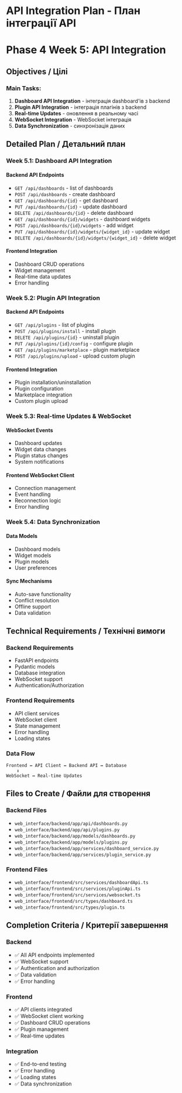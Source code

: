 # API Integration Plan - План інтеграції API
# Phase 4 Week 5: API Integration

## Objectives / Цілі

### Main Tasks:
1. **Dashboard API Integration** - інтеграція dashboard'ів з backend
2. **Plugin API Integration** - інтеграція плагінів з backend  
3. **Real-time Updates** - оновлення в реальному часі
4. **WebSocket Integration** - WebSocket інтеграція
5. **Data Synchronization** - синхронізація даних

## Detailed Plan / Детальний план

### Week 5.1: Dashboard API Integration

#### Backend API Endpoints
- `GET /api/dashboards` - list of dashboards
- `POST /api/dashboards` - create dashboard
- `GET /api/dashboards/{id}` - get dashboard
- `PUT /api/dashboards/{id}` - update dashboard
- `DELETE /api/dashboards/{id}` - delete dashboard
- `GET /api/dashboards/{id}/widgets` - dashboard widgets
- `POST /api/dashboards/{id}/widgets` - add widget
- `PUT /api/dashboards/{id}/widgets/{widget_id}` - update widget
- `DELETE /api/dashboards/{id}/widgets/{widget_id}` - delete widget

#### Frontend Integration
- Dashboard CRUD operations
- Widget management
- Real-time data updates
- Error handling

### Week 5.2: Plugin API Integration

#### Backend API Endpoints
- `GET /api/plugins` - list of plugins
- `POST /api/plugins/install` - install plugin
- `DELETE /api/plugins/{id}` - uninstall plugin
- `PUT /api/plugins/{id}/config` - configure plugin
- `GET /api/plugins/marketplace` - plugin marketplace
- `POST /api/plugins/upload` - upload custom plugin

#### Frontend Integration
- Plugin installation/uninstallation
- Plugin configuration
- Marketplace integration
- Custom plugin upload

### Week 5.3: Real-time Updates & WebSocket

#### WebSocket Events
- Dashboard updates
- Widget data changes
- Plugin status changes
- System notifications

#### Frontend WebSocket Client
- Connection management
- Event handling
- Reconnection logic
- Error handling

### Week 5.4: Data Synchronization

#### Data Models
- Dashboard models
- Widget models
- Plugin models
- User preferences

#### Sync Mechanisms
- Auto-save functionality
- Conflict resolution
- Offline support
- Data validation

## Technical Requirements / Технічні вимоги

### Backend Requirements
- FastAPI endpoints
- Pydantic models
- Database integration
- WebSocket support
- Authentication/Authorization

### Frontend Requirements
- API client services
- WebSocket client
- State management
- Error handling
- Loading states

### Data Flow
```
Frontend ↔ API Client ↔ Backend API ↔ Database
    ↕
WebSocket ↔ Real-time Updates
```

## Files to Create / Файли для створення

### Backend Files
- `web_interface/backend/app/api/dashboards.py`
- `web_interface/backend/app/api/plugins.py`
- `web_interface/backend/app/models/dashboards.py`
- `web_interface/backend/app/models/plugins.py`
- `web_interface/backend/app/services/dashboard_service.py`
- `web_interface/backend/app/services/plugin_service.py`

### Frontend Files
- `web_interface/frontend/src/services/dashboardApi.ts`
- `web_interface/frontend/src/services/pluginApi.ts`
- `web_interface/frontend/src/services/websocket.ts`
- `web_interface/frontend/src/types/dashboard.ts`
- `web_interface/frontend/src/types/plugin.ts`

## Completion Criteria / Критерії завершення

### Backend
- ✅ All API endpoints implemented
- ✅ WebSocket support
- ✅ Authentication and authorization
- ✅ Data validation
- ✅ Error handling

### Frontend
- ✅ API clients integrated
- ✅ WebSocket client working
- ✅ Dashboard CRUD operations
- ✅ Plugin management
- ✅ Real-time updates

### Integration
- ✅ End-to-end testing
- ✅ Error handling
- ✅ Loading states
- ✅ Data synchronization 